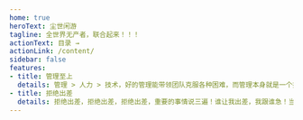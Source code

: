 ```yaml
---
home: true
heroText: 尘世闲游
tagline: 全世界无产者，联合起来！！！
actionText: 目录 →
actionLink: /content/
sidebar: false
features:
- title: 管理至上
  details: 管理 > 人力 > 技术，好的管理能带领团队克服各种困难，而管理本身就是一个技术活！！！
- title: 拒绝出差
  details: 拒绝出差，拒绝出差，拒绝出差，重要的事情说三遍！谁让我出差，我跟谁急！当然，这事儿可以用钱解决！！！
---
```


